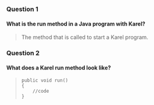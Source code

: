 ### Question 1
#### What is the run method in a Java program with Karel?

> The method that is called to start a Karel program.

### Question 2
#### What does a Karel run method look like?

> ```
> public void run()
> {
>     //code 
> }
> ```